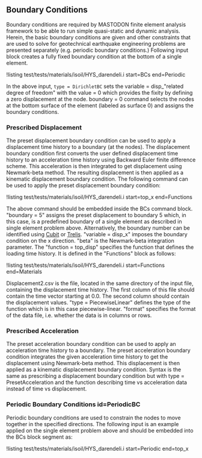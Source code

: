 ## Boundary Conditions

Boundary conditions are required by MASTODON finite element analysis framework to be able to run
simple quasi-static and dynamic analysis. Herein, the basic boundary conditions are given and other
constraints that are used to solve for geotechnical earthquake engineering problems are presented
separately (e.g. periodic boundary conditions.) Following input block creates a fully fixed boundary condition at the bottom of a single element.

!listing test/tests/materials/isoil/HYS_darendeli.i
         start=BCs
         end=Periodic

In the above input, `type = DirichletBC` sets the variable = disp_"related degree of freedom" with the
value = 0 which provides the fixity by defining a zero displacement at the node. boundary = 0 command
selects the nodes at the bottom surface of the element (labeled as surface 0) and assigns the
boundary conditions.

### Prescribed Displacement

The preset displacement boundary condition can be used to apply a displacement time history to a
boundary (at the nodes). The displacement boundary condition first converts the user defined
displacement time history to an acceleration time history using Backward Euler finite difference
scheme. This acceleration is then integrated to get displacement using Newmark-beta method. The
resulting displacement is then applied as a kinematic displacement boundary condition. The following
command can be used to apply the preset displacement boundary condition:

!listing test/tests/materials/isoil/HYS_darendeli.i
         start=top_x
         end=Functions

The above command should be embedded inside the BCs command block. "boundary = 5" assigns the preset
displacement to boundary 5 which, in this case, is a predefined boundary of a single element as
described in single element problem above. Alternatively, the boundary number can be identified using [Cubit](https://cubit.sandia.gov/) or [Trelis](https://www.csimsoft.com/trelis.jsp).
"variable = disp_x" imposes the boundary condition on the x
direction. "beta" is the Newmark-beta integration parameter. The "function = top_disp" specifies the
function that defines the loading time history. It is defined in the "Functions" block as follows:

!listing test/tests/materials/isoil/HYS_darendeli.i
         start=Functions
         end=Materials

Displacement2.csv is the file, located in the same directory of the input file, containing the
displacement time history. The first column of this file should contain the time vector starting at
0.0. The second column should contain the displacement values. "type = PiecewiseLinear" defines the
type of the function which is in this case piecewise-linear. "format" specifies the format of the
data file, i.e. whether the data is in columns or rows.

### Prescribed Acceleration

The preset acceleration boundary condition can be used to apply an acceleration time history to a
boundary. The preset acceleration boundary condition integrates the given acceleration time history
to get the displacement using Newmark-beta method. This displacement is then applied as a kinematic
displacement boundary condition. Syntax is the same as prescribing a displacement boundary condition
but with type = PresetAcceleration and the function describing time vs acceleration data instead of
time vs displacement.

### Periodic Boundary Conditions id=PeriodicBC

Periodic boundary conditions are used to constrain the nodes to move together in the specified
directions. The following input is an example applied on the single element problem above and should be embedded into the BCs block segment as:

!listing test/tests/materials/isoil/HYS_darendeli.i
         start=Periodic
         end=top_x
